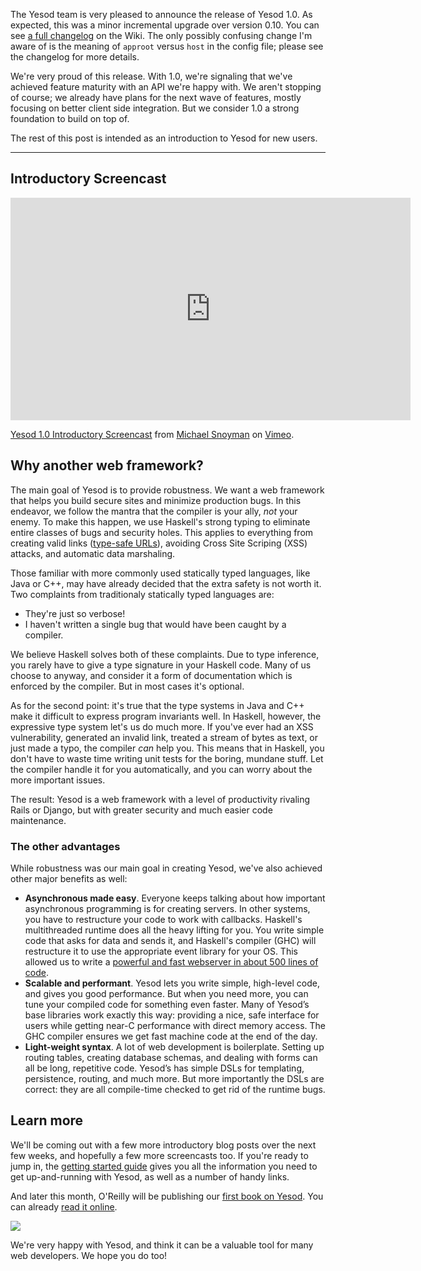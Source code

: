 The Yesod team is very pleased to announce the release of Yesod 1.0. As
expected, this was a minor incremental upgrade over version 0.10. You can see
[a full changelog](https://github.com/yesodweb/yesod/wiki/Changelog) on the
Wiki. The only possibly confusing change I'm aware of is the meaning of
`approot` versus `host` in the config file; please see the changelog for more
details.

We're very proud of this release. With 1.0, we're signaling that we've achieved
feature maturity with an API we're happy with. We aren't stopping of course; we
already have plans for the next wave of features, mostly focusing on better
client side integration. But we consider 1.0 a strong foundation to build on
top of.

The rest of this post is intended as an introduction to Yesod for new users.

------------------------------------------------------

## Introductory Screencast

<iframe src="http://player.vimeo.com/video/39646807?portrait=0" width="640" height="356" frameborder="0" webkitAllowFullScreen mozallowfullscreen allowFullScreen></iframe><p><a href="http://vimeo.com/39646807">Yesod 1.0 Introductory Screencast</a> from <a href="http://vimeo.com/user1975429">Michael Snoyman</a> on <a href="http://vimeo.com">Vimeo</a>.</p>

## Why another web framework?

The main goal of Yesod is to provide robustness. We want a web framework that
helps you build secure sites and minimize production bugs. In this endeavor, we follow the
mantra that the compiler is your ally, *not* your enemy. To make this happen,
we use Haskell's strong typing to eliminate entire classes of bugs and security
holes. This applies to everything from creating valid links
([type-safe URLs](http://www.yesodweb.com/book/routing-and-handlers)), avoiding Cross
Site Scriping (XSS) attacks, and automatic data marshaling.

Those familiar with more commonly used statically typed languages, like
Java or C++, may have already decided that the extra safety is not worth it.
Two complaints from traditionaly statically typed languages are:

* They're just so verbose!
* I haven't written a single bug that would have been caught by a compiler.

We believe Haskell solves both of these complaints. Due to type inference, you
rarely have to give a type signature in your Haskell code. Many of us choose to
anyway, and consider it a form of documentation which is enforced by the
compiler. But in most cases it's optional.

As for the second point: it's true that the type systems in Java and C++ make
it difficult to express program invariants well. In Haskell, however, the
expressive type system let's us do much more. If you've ever had an XSS
vulnerability, generated an invalid link, treated a stream of bytes as text, or
just made a typo, the compiler *can* help you. This means that in Haskell, you
don't have to waste time writing unit tests for the boring, mundane stuff. Let
the compiler handle it for you automatically, and you can worry about the more
important issues.

The result: Yesod is a web framework with a level of productivity rivaling
Rails or Django, but with greater security and much easier code maintenance.

### The other advantages

While robustness was our main goal in creating Yesod, we've also achieved other
major benefits as well:

* __Asynchronous made easy__. Everyone keeps talking about how important asynchronous programming is for creating servers. In other systems, you have to restructure your code to work with callbacks. Haskell's multithreaded runtime does all the heavy lifting for you. You write simple code that asks for data and sends it, and Haskell's compiler (GHC) will restructure it to use the appropriate event library for your OS. This allowed us to write a [powerful and fast webserver in about 500 lines of code](http://www.yesodweb.com/blog/2011/03/preliminary-warp-cross-language-benchmarks).
* __Scalable and performant__. Yesod lets you write simple, high-level code, and gives you good performance. But when you need more, you can tune your compiled code for something even faster. Many of Yesod’s base libraries work exactly this way: providing a nice, safe interface for users while getting near-C performance with direct memory access. The GHC compiler ensures we get fast machine code at the end of the day.
* __Light-weight syntax__. A lot of web development is boilerplate. Setting up routing tables, creating database schemas, and dealing with forms can all be long, repetitive code. Yesod’s has simple DSLs for templating, persistence, routing, and much more. But more importantly the DSLs are correct: they are all compile-time checked to get rid of the runtime bugs.

## Learn more

We'll be coming out with a few more introductory blog posts over the next few
weeks, and hopefully a few more screencasts too. If you're ready to jump in,
the [getting started guide](http://www.yesodweb.com/page/quickstart) gives you
all the information you need to get up-and-running with Yesod, as well as a
number of handy links.

And later this month, O'Reilly will be publishing our
[first book on Yesod](http://shop.oreilly.com/product/0636920023142.do). You can already
[read it online](/book).

<img src="http://akamaicovers.oreilly.com/images/0636920023142/cat.gif">

We're very happy with Yesod, and think it can be a valuable tool for many web
developers. We hope you do too!
